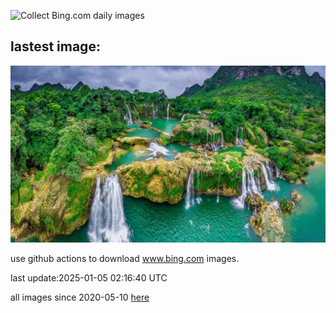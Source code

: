 ![Collect Bing.com daily images](https://github.com/counter2015/bing-daily-images/workflows/Collect%20Bing.com%20daily%20images/badge.svg)
## lastest image:
![](images/img.jpg)

use github actions to download www.bing.com images.

last update:2025-01-05 02:16:40 UTC

all images since 2020-05-10 [here](https://github.com/counter2015/bing-daily-images/tree/master/images) 
